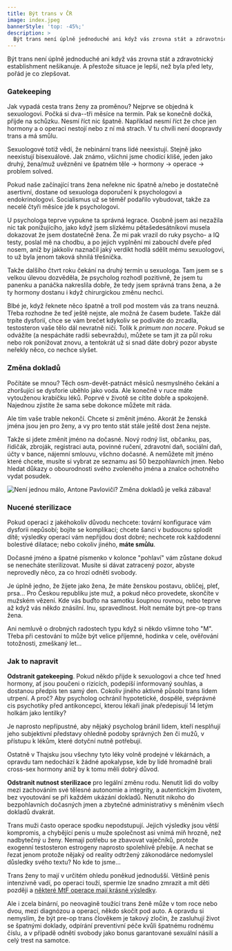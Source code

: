 ```yaml
---
title: Být trans v ČR
image: index.jpeg
bannerStyle: 'top: -45%;'
description: >
  Být trans není úplně jednoduché ani když vás zrovna stát a zdravotnický establishment nešikanuje.
---
```


Být trans není úplně jednoduché ani když vás zrovna stát a zdravotnický establishment nešikanuje. A přestože situace je lepší, než byla před lety, pořád je co zlepšovat.

### Gatekeeping

Jak vypadá cesta trans ženy za proměnou? Nejprve se objedná k sexuologovi. Počká si dva--tři měsíce na termín. Pak se konečně dočká, přijde na schůzku. Nesmí říct nic špatně. Například nesmí říct že chce jen hormony a o operaci nestojí nebo z ní má strach. V tu chvíli není doopravdy trans a má smůlu.

Sexuologové totiž vědí, že nebinární trans lidé neexistují. Stejně jako neexistují bisexuálové. Jak známo, všichni jsme chodící klišé, jeden jako druhý, žena/muž uvězněni ve špatném těle &#8594; hormony &#8594; operace &#8594; problem solved.

Pokud naše začínající trans žena neřekne nic špatně a/nebo je dostatečně asertivní, dostane od sexuologa doporučení k psychologovi a endokrinologovi. Socialismus už se téměř podařilo vybudovat, takže za necelé čtyři měsíce jde k psychologovi.

U psychologa teprve vypukne ta správná legrace. Osobně jsem asi nezažila nic tak ponižujícího, jako když jsem slizkému pětašedesátníkovi musela dokazovat že jsem dostatečně žena. Že mi pak vrazil do ruky psycho- a IQ testy, poslal mě na chodbu, a po jejich vyplnění mi zabouchl dveře před nosem, aniž by jakkoliv naznačil jaký verdikt hodlá sdělit mému sexuologovi, to už byla jenom taková shnilá třešnička.

Takže dalšího čtvrt roku čekání na druhý termín u sexuologa. Tam jsem se s velkou úlevou dozvěděla, že psycholog rozhodl pozitivně, že jsem tu panenku a panáčka nakreslila dobře, že tedy jsem správná trans žena, a že ty hormony dostanu i když chirurgickou změnu nechci.

Blbé je, když řeknete něco špatně a troll pod mostem vás za trans neuzná. Třeba rozhodne že teď ještě nejste, ale možná že časem budete. Takže dál trpíte dysforií, chce se vám brečet kdykoliv se podíváte do zrcadla, testosteron vaše tělo dál nevratně ničí. Tolik k *primum non nocere*. Pokud se odvážíte (a nespácháte radši sebevraždu), můžete se tam jít za půl roku nebo rok ponižovat znovu, a tentokrát už si snad dáte dobrý pozor abyste neřekly něco, co nechce slyšet.

### Změna dokladů

Počítáte se mnou? Těch osm-devět-patnáct měsíců nesmyslného čekání a zhoršující se dysforie uběhlo jako voda. Ale konečně v ruce máte vytouženou krabičku léků. Poprvé v životě se cítíte dobře a spokojeně. Najednou zjistíte že sama sebe dokonce můžete mít ráda.

Ale tím vaše trable nekončí. Chcete si změnit jméno. Akorát že ženská jména jsou jen pro ženy, a vy pro tento stát stále ještě dost žena nejste.

Takže si jdete změnit jméno na dočasné. Nový rodný list, občanku, pas, řidičák, zbroják, registraci auta, povinné ručení, zdravotní daň, sociální daň, účty v bance, nájemní smlouvu, všchno dočasné. A nemůžete mít jméno které chcete, musíte si vybrat ze seznamu asi 50 bezpohlavních jmen. Nebo hledat důkazy o obourodnosti svého zvoleného jména a znalce ochotného vydat posudek.

![Není jednou málo, Antone Pavloviči? Změna dokladů je velká zábava!](admin-660px.jpeg)

### Nucené sterilizace

Pokud operaci z jakéhokoliv důvodu nechcete: tovární konfigurace vám dysforii nepůsobí; bojíte se komplikací; chcete šanci v budoucnu splodit dítě; výsledky operací vám nepřijdou dost dobré; nechcete rok každodenní bolestivé dilatace; nebo cokoliv jiného, **máte smůlu**.

Dočasné jméno a špatné písmenko v kolonce "pohlaví" vám zůstane dokud se nenecháte sterilizovat. Musíte si dávat zatracený pozor, abyste neprovedly něco, za co hrozí odnětí svobody.

Je úplně jedno, že žijete jako žena, že máte ženskou postavu, obličej, pleť, prsa... Pro Českou republiku jste muž, a pokud něco provedete, skončíte v mužském vězení. Kde vás buďto na samotku šoupnou rovnou, nebo teprve až když vás někdo znásilní. Inu, spravedlnost. Holt nemáte být pre-op trans žena.

Ani nemluvě o drobných radostech typu když si někdo všimne toho "M". Třeba při cestování to může být velice příjemné, hodinka v cele, ověřování totožnosti, zmeškaný let...

### Jak to napravit

**Odstranit gatekeeping**. Pokud někdo přijde k sexuologovi a chce teď hned hormony, ať jsou poučeni o rizicích, podepíší informovaný souhlas, a dostanou předpis ten samý den. Cokoliv jiného aktivně působí trans lidem utrpení. A proč? Aby psycholog ochránil hypotetické, dospělé, svéprávné cis psychotiky před antikoncepcí, kterou lékaři jinak předepisují 14 letým holkám jako lentilky?

Je naprosto nepřípustné, aby nějaký psycholog bránil lidem, kteří nesplňují jeho subjektivní představy ohledně podoby správných žen či mužů, v přístupu k lékům, které dotyční nutně potřebují.

Ostatně v Thajsku jsou všechny tyto léky volně prodejné v lékárnách, a opravdu tam nedochází k žádné apokalypse, kde by lidé hromadně brali cross-sex hormony aniž by k tomu měli dobrý důvod. 

**Odstranit nutnost sterilizace** pro legální změnu rodu. Nenutit lidi do volby mezi zachováním své tělesné autonomie a integrity, a autentickým životem, bez vyoutování se při každém ukázání dokladů. Nenutit nikoho do bezpohlavních dočasných jmen a zbytečné administrativy s měněním všech dokladů dvakrát.

Trans muži často operace spodku nepodstupují. Jejich výsledky jsou větší kompromis, a chybějící penis u muže společnost asi vnímá míň hrozně, než nadbytečný u ženy. Nemají potřebu se zbavovat vaječníků, protože exogenní testosteron estrogeny naprosto spolehlivě přebije. A nechat se řezat jenom protože nějaký od reality odtržený zákonodárce nedomyslel důsledky svého textu? No kde to jsme...

Trans ženy to mají v určitém ohledu poněkud jednodušší. Většině penis intenzivně vadí, po operaci touží, spermie lze snadno zmrazit a mít děti později a [některé MtF operace mají krásné výsledky](/aikchol-vs-motol/). 

Ale i zcela binární, po neovagině toužící trans ženě může v tom roce nebo dvou, mezi diagnózou a operací, někdo skočit pod auto. A opravdu si nemyslím, že být pre-op trans člověkem je takový zločin, že zasluhují život se špatnými doklady, odpírání preventivní péče kvůli špatnému rodnému číslu, a v případě odnětí svobody jako bonus garantované sexuální násilí a celý trest na samotce. 